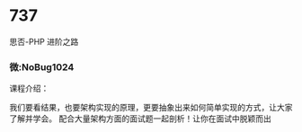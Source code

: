 # 737
思否-PHP 进阶之路
### 微:NoBug1024 


课程介绍：

我们要看结果，也要架构实现的原理，更要抽象出来如何简单实现的方式，让大家了解并学会。
配合大量架构方面的面试题一起剖析！让你在面试中脱颖而出
